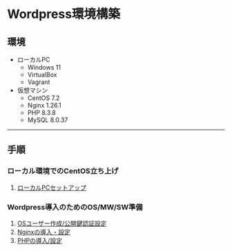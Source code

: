 # Wordpress環境構築

## 環境
- ローカルPC
  - Windows 11
  - VirtualBox
  - Vagrant
- 仮想マシン
  - CentOS 7.2
  - Nginx 1.26.1
  - PHP 8.3.8
  - MySQL 8.0.37
---

## 手順

### ローカル環境でのCentOS立ち上げ
1. [ローカルPCセットアップ](./docs/1_vagrant-setting.md)

### Wordpress導入のためのOS/MW/SW準備
1. [OSユーザー作成/公開鍵認証設定](./docs/2-1_ssh-setting.md)
2. [Nginxの導入・設定](./docs/2-2_nginx-setting.md)
3. [PHPの導入/設定](./docs/2-3_php-setting.md)